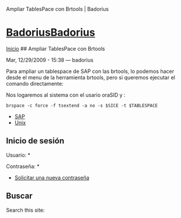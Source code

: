 





Ampliar TablesPace con Brtools | Badorius

















# [BadoriusBadorius](/ "Badorius")

 
 

[Inicio](/) ## Ampliar TablesPace con Brtools

 

Mar, 12/29/2009 - 15:38 — badorius

Para ampliar un tablespace de SAP con las brtools, lo podemos hacer desde el menu de la herramienta brtools, pero si queremos ejecutar el comando directamente:


Nos logaremos al sistema con el usario oraSID y :


 `brspace -c force -f tsextend -a no -s $SICE -t $TABLESPACE`





* [SAP](/?q=taxonomy/term/5)
* [Unix](/?q=taxonomy/term/1)






 


## Inicio de sesión




Usuario: *



Contraseña: *



* [Solicitar una nueva contraseña](/?q=user/password "Solicita una contraseña nueva por correo electrónico.")






## Buscar





Search this site: 










 




